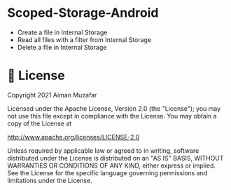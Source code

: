 # Scoped-Storage-Android

- Create a file in Internal Storage
- Read all files with a filter from Internal Storage
- Delete a file in Internal Storage


# 📃 License

Copyright 2021 Aiman Muzafar

Licensed under the Apache License, Version 2.0 (the "License");
you may not use this file except in compliance with the License.
You may obtain a copy of the License at

http://www.apache.org/licenses/LICENSE-2.0

Unless required by applicable law or agreed to in writing, software
distributed under the License is distributed on an "AS IS" BASIS,
WITHOUT WARRANTIES OR CONDITIONS OF ANY KIND, either express or implied.
See the License for the specific language governing permissions and
limitations under the License.
